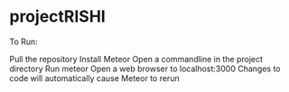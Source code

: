 # projectRISHI

To Run:

Pull the repository
Install Meteor
Open a commandline in the project directory
Run meteor
Open a web browser to localhost:3000
Changes to code will automatically cause Meteor to rerun
